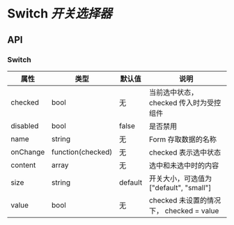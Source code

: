 # Switch *开关选择器*

<example />

## API

### Switch

| 属性 | 类型 | 默认值 | 说明 |
| --- | --- | --- | --- |
| checked | bool | 无 | 当前选中状态，checked 传入时为受控组件 |
| disabled | bool | false | 是否禁用 |
| name | string | 无 | Form 存取数据的名称 |
| onChange | function(checked) | 无 | checked 表示选中状态 |
| content | array | 无 | 选中和未选中时的内容 |
| size | string | default | 开关大小，可选值为 \["default", "small"\] |
| value | bool | 无 | checked 未设置的情况下， checked = value |

